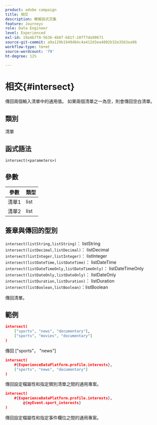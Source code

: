 ```yaml
---
product: adobe campaign
title: 相交
description: 瞭解函式交集
feature: Journeys
role: Data Engineer
level: Experienced
exl-id: 19a4b7f8-5636-4b8f-b81f-28ff7da99671
source-git-commit: a9a129b1949d64c4a412d3ea4002b32e3563ea96
workflow-type: tm+mt
source-wordcount: '79'
ht-degree: 12%

---
```


# 相交{#intersect}

傳回兩個輸入清單中的通用值。 如果兩個清單之一為空，則會傳回空白清單。

## 類別

清單

## 函式語法

`intersect(<parameters>)`

## 參數

| 參數 | 類型 |
|-----------|------------------|
| 清單1 | list |
| 清單2 | list |

## 簽章與傳回的型別

`intersect(listString,listString)`： listString
`intersect(listDecimal,listDecimal)`： listDecimal
`intersect(listInteger,listInteger)`： listInteger
`intersect(listDateTime,listDateTime)`： listDateTime
`intersect(listDateTimeOnly,listDateTimeOnly)`： listDateTimeOnly
`intersect(listDateOnly,listDateOnly)`： listDateOnly
`intersect(listDuration,listDuration)`： listDuration
`intersect(listBoolean,listBoolean)`：listBoolean

傳回清單。

## 範例

```json
intersect(
    ["sports", "news", "documentary"],
    ["sports", "movies", "documentary"]
)
```

傳回 [&quot;sports&quot;， &quot;news&quot;]

```json
intersect(
    #{ExperienceDataPlatform.profile.interests},
    ["sports", "news", "documentary"]
)
```

傳回設定檔屬性和指定類別清單之間的通用專案。

```json
intersect(
    #{ExperienceDataPlatform.profile.interests},
        @{myEvent.sport_interests}
)
```

傳回設定檔屬性和指定事件欄位之間的通用專案。
